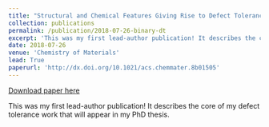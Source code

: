 ```yaml
---
title: "Structural and Chemical Features Giving Rise to Defect Tolerance of Binary Semiconductors"
collection: publications
permalink: /publication/2018-07-26-binary-dt
excerpt: 'This was my first lead-author publication! It describes the core of my defect tolerance work that will appear in my PhD thesis.'
date: 2018-07-26
venue: 'Chemistry of Materials'
lead: True
paperurl: 'http://dx.doi.org/10.1021/acs.chemmater.8b01505'
---
```


<a href='http://dx.doi.org/10.1021/acs.chemmater.8b01505'>Download paper here</a>

This was my first lead-author publication! It describes the core of my defect tolerance work that will appear in my PhD thesis.
